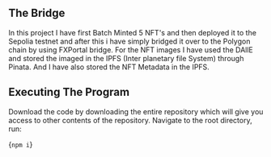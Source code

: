 ## The Bridge
In this project I have first Batch Minted 5 NFT's  and then deployed it to the Sepolia testnet and after this i have simply bridged it over to the Polygon chain by using FXPortal bridge.
For the NFT images I have used the DAllE and stored the imaged in the IPFS (Inter planetary file System) through Pinata.
And I have also stored the NFT Metadata in the IPFS.


## Executing The Program
Download the code by downloading the entire repository which will give you access to other contents of the repository. Navigate to the root directory, run:

{``` npm i ```}

